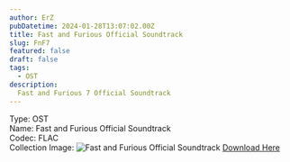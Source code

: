 ```yaml
---
author: ErZ
pubDatetime: 2024-01-28T13:07:02.00Z
title: Fast and Furious Official Soundtrack
slug: FnF7
featured: false
draft: false
tags:
  - OST
description:
  Fast and Furious 7 Official Soundtrack
---
```

Type: OST<br>
Name: Fast and Furious Official Soundtrack<br>
Codec: FLAC<br>
Collection Image: ![Fast and Furious Official Soundtrack](https://ucarecdn.com/2ee557f5-e380-4643-8fdd-0b74ae70f9c2/-/preview/300x300/-/quality/smart_retina/-/format/auto/)
[Download Here](https://cuty.io/FnF7SoundTRA)